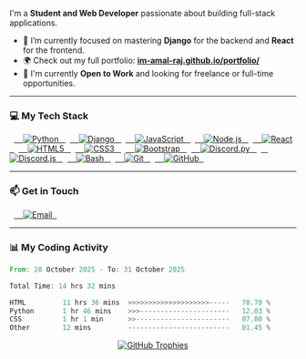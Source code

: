I'm a **Student and Web Developer** passionate about building full-stack applications.

* 🔭 I’m currently focused on mastering **Django** for the backend and **React** for the frontend.
* 🌍 Check out my full portfolio: **[im-amal-raj.github.io/portfolio/](https://im-amal-raj.github.io/portfolio/)**
* 💼 I'm currently **Open to Work** and looking for freelance or full-time opportunities.

---

### 💻 My Tech Stack

<p align="left">
  <a href="https://www.python.org" target="_blank">
    <img src="https://img.shields.io/badge/Python-3776AB?style=for-the-badge&logo=python&logoColor=white" alt="Python" />
  </a>
  <a href="https://www.djangoproject.com/" target="_blank">
    <img src="https://img.shields.io/badge/Django-092E20?style=for-the-badge&logo=django&logoColor=white" alt="Django" />
  </a>
  <a href="https://developer.mozilla.org/en-US/docs/Web/JavaScript" target="_blank">
    <img src="https://img.shields.io/badge/JavaScript-F7DF1E?style=for-the-badge&logo=javascript&logoColor=black" alt="JavaScript" />
  </a>
  <a href="https://nodejs.org" target="_blank">
    <img src="https://img.shields.io/badge/Node.js-339933?style=for-the-badge&logo=node.js&logoColor=white" alt="Node.js" />
  </a>
  <a href="https://reactjs.org/" target="_blank">
    <img src="https://img.shields.io/badge/React-61DAFB?style=for-the-badge&logo=react&logoColor=black" alt="React" />
  </a>
  <a href="https://developer.mozilla.org/en-US/docs/Web/Guide/HTML/HTML5" target="_blank">
    <img src="https://img.shields.io/badge/HTML5-E34F26?style=for-the-badge&logo=html5&logoColor=white" alt="HTML5" />
  </a>
  <a href="https://developer.mozilla.org/en-US/docs/Web/CSS" target="_blank">
    <img src="https://img.shields.io/badge/CSS3-1572B6?style=for-the-badge&logo=css3&logoColor=white" alt="CSS3" />
  </a>
  <a href="https://getbootstrap.com" target="_blank"> 
    <img src="https://img.shields.io/badge/Bootstrap-7952B3?style=for-the-badge&logo=bootstrap&logoColor=white" alt="Bootstrap" /> 
  </a>
  <a href="https://discordpy.readthedocs.io/en/stable/" target="_blank"> 
    <img src="https://img.shields.io/badge/Discord.py-5865F2?style=for-the-badge&logo=discord&logoColor=white" alt="Discord.py" /> 
  </a>
  <a href="https://discord.js.org" target="_blank"> 
    <img src="https://img.shields.io/badge/Discord.js-5865F2?style=for-the-badge&logo=discord&logoColor=white" alt="Discord.js" /> 
  </a>
  <a href="https://www.gnu.org/software/bash/" target="_blank"> 
    <img src="https://img.shields.io/badge/Bash-4EAA25?style=for-the-badge&logo=gnu-bash&logoColor=white" alt="Bash" /> 
  </a>
  <a href="https://git-scm.com/" target="_blank"> 
    <img src="https://img.shields.io/badge/Git-F05032?style=for-the-badge&logo=git&logoColor=white" alt="Git" /> 
  </a>
  <a href="https://github.com" target="_blank"> 
    <img src="https://img.shields.io/badge/GitHub-181717?style=for-the-badge&logo=github&logoColor=white" alt="GitHub" /> 
  </a>
</p>

---

### 📫 Get in Touch

<p align="left">
  <a href="mailto:amalMraj@proton.me" target="_blank">
    <img src="https://img.shields.io/badge/Email-ProtonMail-8B89CC?style=for-the-badge&logo=protonmail&logoColor=white" alt="Email" />
  </a>
</p>

---

### 📊 My Coding Activity

<!--START_SECTION:waka-->

```rust
From: 28 October 2025 - To: 31 October 2025

Total Time: 14 hrs 32 mins

HTML         11 hrs 36 mins  >>>>>>>>>>>>>>>>>>>>-----   78.70 %
Python       1 hr 46 mins    >>>----------------------   12.03 %
CSS          1 hr 1 min      >>-----------------------   07.00 %
Other        12 mins         -------------------------   01.45 %
```

<!--END_SECTION:waka-->


<p align="center">
  <a href="https://github.com/ryo-ma/github-profile-trophy">
    <img src="https://github-profile-trophy.vercel.app/?username=im-amal-raj&theme=transparent&no-frame=true&no-bg=true&margin-w=15&margin-h=15&column=7&title=Trophies,Stars,Commit" alt="GitHub Trophies" />
  </a>
</p>


